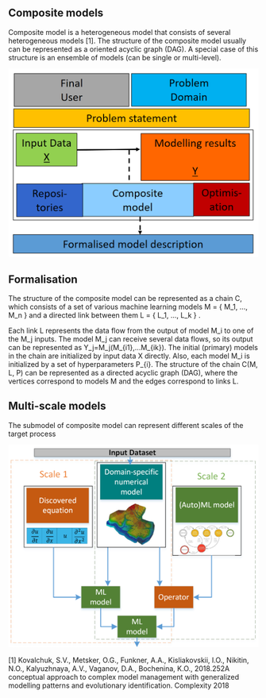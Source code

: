 ## Composite models

Composite model is a heterogeneous model that consists of several heterogeneous models [1]. The structure of the composite model usually can be represented as a oriented acyclic graph (DAG).
A special case of this structure is an ensemble of models (can be single or multi-level).

![The modelling task solution with composite model](img/problem-description.png)

## Formalisation

The structure of the composite model can be represented as a chain C, which consists of a set of various machine learning models  M = \{ M_1, ..., M_n \}  and a directed link between them  L = \{ L_1, ..., L_k \} .

Each link L represents the data flow from the output of model M_i to one of the M_j inputs. 
The model M_j can receive several data flows, so its output can be represented as Y_j=M_j(M_{i1},...M_{ik}). The initial (primary) models in the chain are initialized by input data X directly. Also, each model M_i is initialized by a set of hyperparameters P_{i}. The structure of the chain C(M, L, P) can be represented as a directed acyclic graph (DAG), where the vertices correspond to models M and the edges correspond to links L.

## Multi-scale models

The submodel of composite model can represent different scales of the target process

![The structure of composite model for the multi-scale process](img/mm_chain.png)


[1] Kovalchuk, S.V., Metsker, O.G., Funkner, A.A., Kisliakovskii, I.O., Nikitin, N.O., Kalyuzhnaya, A.V., Vaganov, D.A., Bochenina, K.O., 2018.252A conceptual approach to complex model management with generalized modelling patterns and evolutionary identification. Complexity 2018
